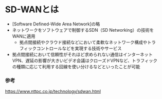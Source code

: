 # SD-WANとは
- [Software Defined-Wide Area Network]の略
- ネットワークをソフトウェアで制御するSDN（SD Networking）の技術をWANに適用
  - 拠点間接続やクラウド接続などにおいて柔軟なネットワーク構成やトラフィックコントロールなどを実現する技術やサービス
- 拠点間接続において信頼性がそれほど求められない通信はインターネットVPN、遅延の影響が大きいビデオ会議はクローズドVPNなど、トラフィックの種類に応じて利用する回線を使い分けるなどといったことが可能

### 参考
https://www.nttpc.co.jp/technology/sdwan.html
